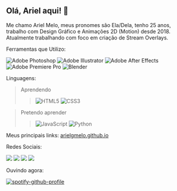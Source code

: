 ## Olá, Ariel aqui! 👋

Me chamo Ariel Melo, meus pronomes são Ela/Dela, tenho 25 anos, trabalho com Design Gráfico e Animações 2D (Motion) desde 2018. Atualmente trabalhando com foco em criação de Stream Overlays.

Ferramentas que Utilizo:

![Adobe Photoshop](https://img.shields.io/badge/Photoshop-%2331A8FF.svg?style=for-the-badge&logo=adobe%20photoshop&logoColor=white)
![Adobe Illustrator](https://img.shields.io/badge/Illustrator-%23FF9A00.svg?style=for-the-badge&logo=adobe%20illustrator&logoColor=white)
![Adobe After Effects](https://img.shields.io/badge/After%20Effects-9999FF.svg?style=for-the-badge&logo=Adobe%20After%20Effects&logoColor=white)
![Adobe Premiere Pro](https://img.shields.io/badge/Premiere%20Pro-9999FF.svg?style=for-the-badge&logo=Adobe%20Premiere%20Pro&logoColor=white)
![Blender](https://img.shields.io/badge/Blender-%23F5792A.svg?style=for-the-badge&logo=blender&logoColor=white)

Linguagens:
> Aprendendo 
> > ![HTML5](https://img.shields.io/badge/html5-%23E34F26.svg?style=for-the-badge&logo=html5&logoColor=white)
> > ![CSS3](https://img.shields.io/badge/css3-%231572B6.svg?style=for-the-badge&logo=css3&logoColor=white)

> Pretendo aprender
> > ![JavaScript](https://img.shields.io/badge/javascript-%23323330.svg?style=for-the-badge&logo=javascript&logoColor=%23F7DF1E)
> > ![Python](https://img.shields.io/badge/python-3670A0?style=for-the-badge&logo=python&logoColor=ffdd54)

Meus principais links: [arielgmelo.github.io](https://arielgmelo.github.io)

Redes Sociais:

<p>
  <a href="https://www.behance.net/arielgmelo" alt="Behance"> 
  <img src="https://img.shields.io/badge/Behance-1769ff?style=for-the-badge&logo=behance&logoColor=white"/></a>
  <a href="https://www.instagram.com/arielgmelo" alt="Instagram"> 
  <img src="https://img.shields.io/badge/Instagram-%23E4405F.svg?style=for-the-badge&logo=Instagram&logoColor=white"/></a>
  <a href="https://www.twitter.com/arielgmelo" alt="Twitter"> 
  <img src="https://img.shields.io/badge/Twitter-%231DA1F2.svg?style=for-the-badge&logo=Twitter&logoColor=white"/></a>
  <a href="https://www.twitch.tv/arielgmelo" alt="Twitch">
  <img src="https://img.shields.io/badge/Twitch-%239146FF.svg?style=for-the-badge&logo=Twitch&logoColor=white"/></a>
</p>

Ouvindo agora:

[![spotify-github-profile](https://spotify-github-profile.vercel.app/api/view?uid=a24wdiyu90y2tk6m686oe6778&cover_image=true&theme=natemoo-re&show_offline=false&background_color=121212&interchange=true&bar_color=b058df&bar_color_cover=false)](https://github.com/kittinan/spotify-github-profile)
